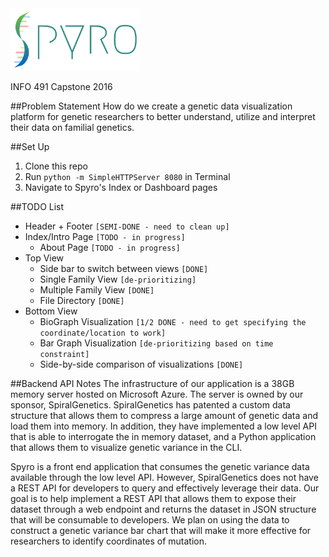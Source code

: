 <img src="./img/SpyroOfficialLogo.png" height="100px"/>

INFO 491 Capstone 2016

##Problem Statement
How do we create a genetic data visualization platform for genetic researchers to better understand, utilize and interpret their data on familial genetics.

##Set Up
1. Clone this repo
2. Run `python -m SimpleHTTPServer 8080` in Terminal
3. Navigate to Spyro's Index or Dashboard pages

##TODO List
* Header + Footer `[SEMI-DONE - need to clean up]`
* Index/Intro Page `[TODO - in progress]`
  * About Page `[TODO - in progress]`
* Top View
  * Side bar to switch between views `[DONE]`
  * Single Family View `[de-prioritizing]`
  * Multiple Family View `[DONE]`
  * File Directory `[DONE]`
* Bottom View
  * BioGraph Visualization `[1/2 DONE - need to get specifying the coordinate/location to work]`
  * Bar Graph Visualization `[de-prioritizing based on time constraint]`
  * Side-by-side comparison of visualizations `[DONE]`

##Backend API Notes
The infrastructure of our application is a 38GB memory server hosted on Microsoft Azure. The server is owned by our sponsor, SpiralGenetics. SpiralGenetics has patented a custom data structure that allows them to compress a large amount of genetic data and load them into memory. In addition, they have implemented a low level API that is able to interrogate the in memory dataset, and a Python application that allows them to visualize genetic variance in the CLI.

Spyro is a front end application that consumes the genetic variance data available through the low level API. However, SpiralGenetics does not have a REST API for developers to query and effectively leverage their data. Our goal is to help implement a REST API that allows them to expose their dataset through a web endpoint and returns the dataset in JSON structure that will be consumable to developers. We plan on using the data to construct a genetic variance bar chart that will make it more effective for researchers to identify coordinates of mutation.
